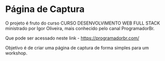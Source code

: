 ## <h1>Página de Captura</h1>

O projeto é fruto do curso CURSO DESENVOLVIMENTO WEB FULL STACK ministrado por Igor Oliveira, mais conhecido pelo canal ProgramadorBr.

Que pode ser acessado neste link - https://programadorbr.com/

Objetivo é de criar uma página de captura de forma simples para um workshop.
